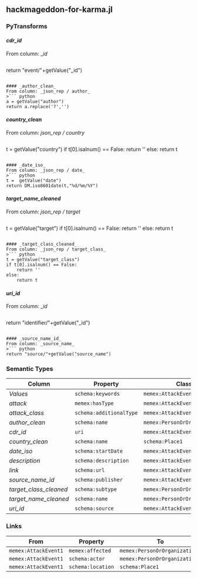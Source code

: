 ## hackmageddon-for-karma.jl

### PyTransforms
#### _cdr_id_
From column: __id_
>``` python
return "event/"+getValue("_id")
```

#### _author_clean_
From column: _json_rep / author_
>``` python
a = getValue("author")
return a.replace('?','')
```

#### _country_clean_
From column: _json_rep / country_
>``` python
t = getValue("country")
if t[0].isalnum() == False:
    return ''
else:
    return t
```

#### _date_iso_
From column: _json_rep / date_
>``` python
t =  getValue("date")
return DM.iso8601date(t,"%d/%m/%Y")
```

#### _target_name_cleaned_
From column: _json_rep / target_
>``` python
t = getValue("target")
if t[0].isalnum() == False:
    return ''
else:
    return t
```

#### _target_class_cleaned_
From column: _json_rep / target_class_
>``` python
t = getValue("target_class")
if t[0].isalnum() == False:
    return ''
else:
    return t
```

#### _uri_id_
From column: __id_
>``` python
return "identifier/"+getValue("_id")
```

#### _source_name_id_
From column: _source_name_
>``` python
return "source/"+getValue("source_name")
```


### Semantic Types
| Column | Property | Class |
|  ----- | -------- | ----- |
| _Values_ | `schema:keywords` | `memex:AttackEvent1`|
| _attack_ | `memex:hasType` | `memex:AttackEvent1`|
| _attack_class_ | `schema:additionalType` | `memex:AttackEvent1`|
| _author_clean_ | `schema:name` | `memex:PersonOrOrganization1`|
| _cdr_id_ | `uri` | `memex:AttackEvent1`|
| _country_clean_ | `schema:name` | `schema:Place1`|
| _date_iso_ | `schema:startDate` | `memex:AttackEvent1`|
| _description_ | `schema:description` | `memex:AttackEvent1`|
| _link_ | `schema:url` | `memex:AttackEvent1`|
| _source_name_id_ | `schema:publisher` | `memex:AttackEvent1`|
| _target_class_cleaned_ | `schema:subtype` | `memex:PersonOrOrganization2`|
| _target_name_cleaned_ | `schema:name` | `memex:PersonOrOrganization2`|
| _uri_id_ | `schema:source` | `memex:AttackEvent1`|


### Links
| From | Property | To |
|  --- | -------- | ---|
| `memex:AttackEvent1` | `memex:affected` | `memex:PersonOrOrganization2`|
| `memex:AttackEvent1` | `schema:actor` | `memex:PersonOrOrganization1`|
| `memex:AttackEvent1` | `schema:location` | `schema:Place1`|
